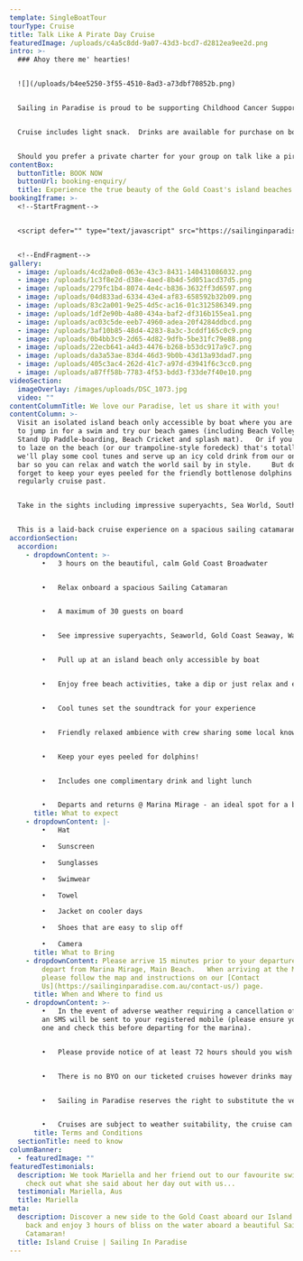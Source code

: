 ```yaml
---
template: SingleBoatTour
tourType: Cruise
title: Talk Like A Pirate Day Cruise
featuredImage: /uploads/c4a5c8dd-9a07-43d3-bcd7-d2812ea9ee2d.png
intro: >-
  ### Ahoy there me' hearties! 


  ![](/uploads/b4ee5250-3f55-4510-8ad3-a73dbf70852b.png)


  Sailing in Paradise is proud to be supporting Childhood Cancer Support this 'Talk like a Pirate Day' on Tuesday 19th September 2023.  We will be donating 100% of ticket sales from a special 3 hour Island Cruise departing Main Beach, Gold Coast.    So gather your family and friends and jump aboard as we set sail for 3 hours of fun.   Feel free to dress up in pirate theme (our crew will be getting into the spirit) or come along and enjoy the fun on the day however you feel comfortable.   This experience is suitable for all ages.  What a great way to kick off the school holidays and support a worthy cause.  


  Cruise includes light snack.  Drinks are available for purchase on board.


  Should you prefer a private charter for your group on talk like a pirate day please contact us directly and we will be able to help with a private charity cruise.
contentBox:
  buttonTitle: BOOK NOW
  buttonUrl: booking-enquiry/
  title: Experience the true beauty of the Gold Coast's island beaches.
bookingIframe: >-
  <!--StartFragment-->


  <script defer="" type="text/javascript" src="https://sailinginparadise.rezdy.com/pluginJs"></script> <iframe seamless="" width="300px" height="1000px" frameborder="0" class="rezdy" src="https://sailinginparadise.rezdy.com/calendarWidget/516621?iframe=true"></iframe>


  <!--EndFragment-->
gallery:
  - image: /uploads/4cd2a0e8-063e-43c3-8431-140431086032.png
  - image: /uploads/1c3f8e2d-d38e-4aed-8b4d-5d051acd37d5.png
  - image: /uploads/279fc1b4-8074-4e4c-b836-3632ff3d6597.png
  - image: /uploads/04d833ad-6334-43e4-af83-658592b32b09.png
  - image: /uploads/83c2a001-9e25-4d5c-ac16-01c312586349.png
  - image: /uploads/1df2e90b-4a80-434a-baf2-df316b155ea1.png
  - image: /uploads/ac03c5de-eeb7-4960-adea-20f4284ddbcd.png
  - image: /uploads/3af10b85-48d4-4283-8a3c-3cddf165c0c9.png
  - image: /uploads/0b4bb3c9-2d65-4d82-9dfb-5be31fc79e88.png
  - image: /uploads/22ecb641-a4d3-4476-b268-b53dc917a9c7.png
  - image: /uploads/da3a53ae-83d4-46d3-9b0b-43d13a93dad7.png
  - image: /uploads/405c3ac4-262d-41c7-a97d-d3941f6c3cc0.png
  - image: /uploads/a87ff58b-7783-4f53-bdd3-f33de7f40e10.png
videoSection:
  imageOverlay: /images/uploads/DSC_1073.jpg
  video: ""
contentColumnTitle: We love our Paradise, let us share it with you!
contentColumn: >-
  Visit an isolated island beach only accessible by boat where you are invited
  to jump in for a swim and try our beach games (including Beach Volleyball,
  Stand Up Paddle-boarding, Beach Cricket and splash mat).   Or if you just want
  to laze on the beach (or our trampoline-style foredeck) that's totally fine,
  we'll play some cool tunes and serve up an icy cold drink from our on-board
  bar so you can relax and watch the world sail by in style.     But don't
  forget to keep your eyes peeled for the friendly bottlenose dolphins who
  regularly cruise past.


  Take in the sights including impressive superyachts, Sea World, South Stradbroke Island, Wavebreak Island and the Gold Coast Seaway. 


  This is a laid-back cruise experience on a spacious sailing catamaran that you are sure to love.   With no more than 30 guests on board we curate a social atmosphere and we can't wait to welcome you on board our beautiful boat!
accordionSection:
  accordion:
    - dropdownContent: >-
        •	3 hours on the beautiful, calm Gold Coast Broadwater


        •	Relax onboard a spacious Sailing Catamaran


        •	A maximum of 30 guests on board


        •	See impressive superyachts, Seaworld, Gold Coast Seaway, Wavebreak Island, South Stradbroke Island and local wildlife.


        •	Pull up at an island beach only accessible by boat


        •	Enjoy free beach activities, take a dip or just relax and enjoy the view


        •	Cool tunes set the soundtrack for your experience


        •	Friendly relaxed ambience with crew sharing some local knowledge


        •	Keep your eyes peeled for dolphins!


        •	Includes one complimentary drink and light lunch


        •	Departs and returns @ Marina Mirage - an ideal spot for a beautiful waterfront meal or drinks before or after your cruise
      title: What to expect
    - dropdownContent: |-
        •	Hat

        •	Sunscreen

        •	Sunglasses

        •	Swimwear 

        •	Towel

        •	Jacket on cooler days

        •	Shoes that are easy to slip off

        •	Camera
      title: What to Bring
    - dropdownContent: Please arrive 15 minutes prior to your departure time.   We
        depart from Marina Mirage, Main Beach.   When arriving at the Marina
        please follow the map and instructions on our [Contact
        Us](https://sailinginparadise.com.au/contact-us/) page.
      title: When and Where to find us
    - dropdownContent: >-
        •	In the event of adverse weather requiring a cancellation of the cruise
        an SMS will be sent to your registered mobile (please ensure you provide
        one and check this before departing for the marina).   


        •	Please provide notice of at least 72 hours should you wish to cancel to avoid forfeiture of ticket price.  


        •	There is no BYO on our ticketed cruises however drinks may be purchased on board at very reasonable prices (cash preferred, cards accepted).  


        •	Sailing in Paradise reserves the right to substitute the vessel if necessary without prior notice.


        •	Cruises are subject to weather suitability, the cruise can proceed in many weather conditions but if it is deemed unsafe or overly unpleasant we will not sail as we do want our guests to have a safe and enjoyable experience on board.   Guests are able to reschedule or request a refund in this circumstance.
      title: Terms and Conditions
  sectionTitle: need to know
columnBanner:
  - featuredImage: ""
featuredTestimonials:
  description: We took Mariella and her friend out to our favourite swimming spot,
    check out what she said about her day out with us...
  testimonial: Mariella, Aus
  title: Mariella
meta:
  description: Discover a new side to the Gold Coast aboard our Island Cruise. Sit
    back and enjoy 3 hours of bliss on the water aboard a beautiful Sailing
    Catamaran!
  title: Island Cruise | Sailing In Paradise
---
```

